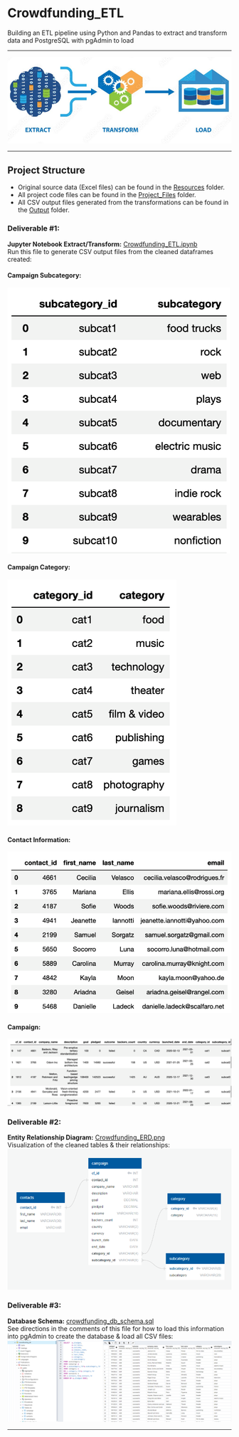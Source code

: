 # Crowdfunding_ETL
Building an ETL pipeline using Python and Pandas to extract and transform data and PostgreSQL with pgAdmin to load
- - -
![stock_ETL_photo](Resources/Stock_ETL_photo.jpg)
- - -
## Project Structure

- Original source data (Excel files) can be found in the [Resources](Resources/) folder.  
- All project code files can be found in the [Project_Files](Project_Files/) folder.  
- All CSV output files generated from the transformations can be found in the [Output](Output/) folder.

### Deliverable #1:
**Jupyter Notebook Extract/Transform:** [Crowdfunding_ETL.ipynb](Project_Files/Crowdfunding_ETL.ipynb)  
Run this file to generate CSV output files from the cleaned dataframes created:  
#### Campaign Subcategory:
![subcategory_table](Resources/subcategory_DataFrame.png)  
#### Campaign Category:
![category_table](Resources/category_DataFrame.png)  
#### Contact Information:
![contacts_table](Resources/contact_DataFrame.png)  
#### Campaign:
![campaign_table](Resources/campaign_DataFrame.png)
### Deliverable #2:
**Entity Relationship Diagram:** [Crowdfunding_ERD.png](Project_Files/Crowdfunding_ERD.png)  
Visualization of the cleaned tables & their relationships:
![Campaign_ERD_Map](Project_Files/Crowdfunding_ERD.png)
### Deliverable #3:
**Database Schema:** [crowdfunding_db_schema.sql](Project_Files/crowdfunding_db_schema.sql)  
See directions in the comments of this file for how to load this information into pgAdmin to create the database & load all CSV files:
![pgAdmin_screenshot](Resources/pgAdmin_screenshot.png)
- - -